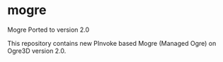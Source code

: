 # mogre
Mogre Ported to version 2.0

This repository contains new PInvoke based Mogre (Managed Ogre) on Ogre3D version 2.0.
